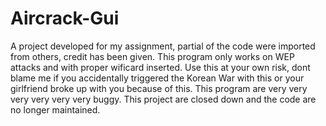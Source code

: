 # Aircrack-Gui
A project developed for my assignment, partial of the code were imported from others, credit has been given.
This program only works on WEP attacks and with proper wificard inserted. 
Use this at your own risk, dont blame me if you accidentally triggered the Korean War with this 
or your girlfriend broke up with you because of this.
This program are very very very very very very buggy.
This project are closed down and the code are no longer maintained.
